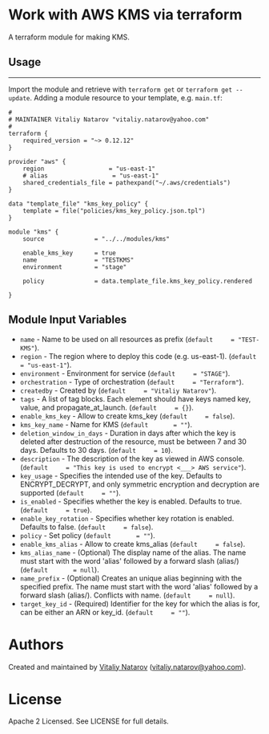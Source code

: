 # Work with AWS KMS via terraform

A terraform module for making KMS.

## Usage
----------------------

Import the module and retrieve with ```terraform get``` or ```terraform get --update```. Adding a module resource to your template, e.g. `main.tf`:

```
#
# MAINTAINER Vitaliy Natarov "vitaliy.natarov@yahoo.com"
#
terraform {
    required_version = "~> 0.12.12"
}

provider "aws" {
    region                  = "us-east-1"
    # alias                  = "us-east-1"
    shared_credentials_file = pathexpand("~/.aws/credentials")
}

data "template_file" "kms_key_policy" {
    template = file("policies/kms_key_policy.json.tpl")
}

module "kms" {
    source              = "../../modules/kms"
    
    enable_kms_key      = true
    name                = "TESTKMS"
    environment         = "stage"

    policy              = data.template_file.kms_key_policy.rendered

}

```

Module Input Variables
----------------------

- `name` - Name to be used on all resources as prefix (`default     = "TEST-KMS"`).
- `region` - The region where to deploy this code (e.g. us-east-1). (`default     = "us-east-1"`).
- `environment` - Environment for service (`default     = "STAGE"`).
- `orchestration` - Type of orchestration (`default     = "Terraform"`).
- `createdby` - Created by (`default     = "Vitaliy Natarov"`).
- `tags` - A list of tag blocks. Each element should have keys named key, value, and propagate_at_launch. (`default     = {}`).
- `enable_kms_key` - Allow to create kms_key (`default     = false`).
- `kms_key_name` - Name for KMS (`default       = ""`).
- `deletion_window_in_days` - Duration in days after which the key is deleted after destruction of the resource, must be between 7 and 30 days. Defaults to 30 days. (`default     = 10`).
- `description` - The description of the key as viewed in AWS console. (`default     = "This key is used to encrypt <___> AWS service"`).
- `key_usage` - Specifies the intended use of the key. Defaults to ENCRYPT_DECRYPT, and only symmetric encryption and decryption are supported (`default     = ""`).
- `is_enabled` - Specifies whether the key is enabled. Defaults to true. (`default     = true`).
- `enable_key_rotation` - Specifies whether key rotation is enabled. Defaults to false. (`default     = false`).
- `policy` - Set policy (`default       = ""`).
- `enable_kms_alias` - Allow to create kms_alias (`default     = false`).
- `kms_alias_name` - (Optional) The display name of the alias. The name must start with the word 'alias' followed by a forward slash (alias/) (`default       = null`).
- `name_prefix` - (Optional) Creates an unique alias beginning with the specified prefix. The name must start with the word 'alias' followed by a forward slash (alias/). Conflicts with name. (`default     = null`).
- `target_key_id` - (Required) Identifier for the key for which the alias is for, can be either an ARN or key_id. (`default     = ""`).

Authors
=======

Created and maintained by [Vitaliy Natarov](https://github.com/SebastianUA)
(vitaliy.natarov@yahoo.com).

License
=======

Apache 2 Licensed. See LICENSE for full details.
